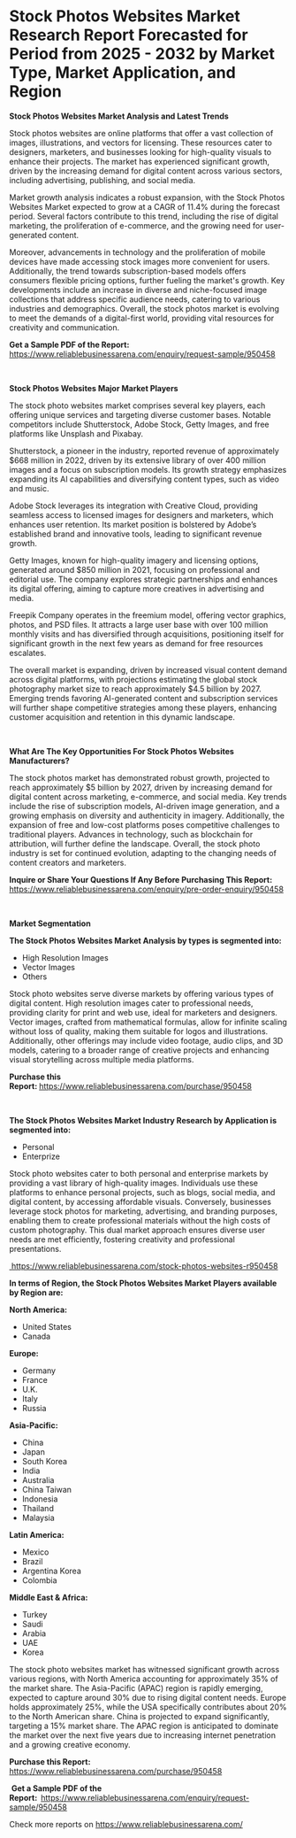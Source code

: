 <p><h1>Stock Photos Websites Market Research Report Forecasted for Period from 2025 -  2032 by Market Type, Market Application, and Region</h1></p><p><strong>Stock Photos Websites Market Analysis and Latest Trends</strong></p>
<p><p>Stock photos websites are online platforms that offer a vast collection of images, illustrations, and vectors for licensing. These resources cater to designers, marketers, and businesses looking for high-quality visuals to enhance their projects. The market has experienced significant growth, driven by the increasing demand for digital content across various sectors, including advertising, publishing, and social media.</p><p>Market growth analysis indicates a robust expansion, with the Stock Photos Websites Market expected to grow at a CAGR of 11.4% during the forecast period. Several factors contribute to this trend, including the rise of digital marketing, the proliferation of e-commerce, and the growing need for user-generated content. </p><p>Moreover, advancements in technology and the proliferation of mobile devices have made accessing stock images more convenient for users. Additionally, the trend towards subscription-based models offers consumers flexible pricing options, further fueling the market's growth. Key developments include an increase in diverse and niche-focused image collections that address specific audience needs, catering to various industries and demographics. Overall, the stock photos market is evolving to meet the demands of a digital-first world, providing vital resources for creativity and communication.</p></p>
<p><strong>Get a Sample PDF of the Report:&nbsp;</strong> <a href="https://www.reliablebusinessarena.com/enquiry/request-sample/950458?utm_campaign=2645&utm_medium=2&utm_source=Github&utm_content=ia&utm_term=06032025&utm_id=stock-photos-websites">https://www.reliablebusinessarena.com/enquiry/request-sample/950458</a></p>
<p>&nbsp;</p>
<p><strong>Stock Photos Websites Major Market Players</strong></p>
<p><p>The stock photo websites market comprises several key players, each offering unique services and targeting diverse customer bases. Notable competitors include Shutterstock, Adobe Stock, Getty Images, and free platforms like Unsplash and Pixabay. </p><p>Shutterstock, a pioneer in the industry, reported revenue of approximately $668 million in 2022, driven by its extensive library of over 400 million images and a focus on subscription models. Its growth strategy emphasizes expanding its AI capabilities and diversifying content types, such as video and music.</p><p>Adobe Stock leverages its integration with Creative Cloud, providing seamless access to licensed images for designers and marketers, which enhances user retention. Its market position is bolstered by Adobe’s established brand and innovative tools, leading to significant revenue growth.</p><p>Getty Images, known for high-quality imagery and licensing options, generated around $850 million in 2021, focusing on professional and editorial use. The company explores strategic partnerships and enhances its digital offering, aiming to capture more creatives in advertising and media.</p><p>Freepik Company operates in the freemium model, offering vector graphics, photos, and PSD files. It attracts a large user base with over 100 million monthly visits and has diversified through acquisitions, positioning itself for significant growth in the next few years as demand for free resources escalates.</p><p>The overall market is expanding, driven by increased visual content demand across digital platforms, with projections estimating the global stock photography market size to reach approximately $4.5 billion by 2027. Emerging trends favoring AI-generated content and subscription services will further shape competitive strategies among these players, enhancing customer acquisition and retention in this dynamic landscape.</p></p>
<p>&nbsp;</p>
<p><strong>What Are The Key Opportunities For Stock Photos Websites Manufacturers?</strong></p>
<p><p>The stock photos market has demonstrated robust growth, projected to reach approximately $5 billion by 2027, driven by increasing demand for digital content across marketing, e-commerce, and social media. Key trends include the rise of subscription models, AI-driven image generation, and a growing emphasis on diversity and authenticity in imagery. Additionally, the expansion of free and low-cost platforms poses competitive challenges to traditional players. Advances in technology, such as blockchain for attribution, will further define the landscape. Overall, the stock photo industry is set for continued evolution, adapting to the changing needs of content creators and marketers.</p></p>
<p><strong>Inquire or Share Your Questions If Any Before Purchasing This Report:</strong> <a href="https://www.reliablebusinessarena.com/enquiry/pre-order-enquiry/950458?utm_campaign=2645&utm_medium=2&utm_source=Github&utm_content=ia&utm_term=06032025&utm_id=stock-photos-websites">https://www.reliablebusinessarena.com/enquiry/pre-order-enquiry/950458</a></p>
<p>&nbsp;</p>
<p><strong>Market Segmentation</strong></p>
<p><strong>The Stock Photos Websites Market Analysis by types is segmented into:</strong></p>
<p><ul><li>High Resolution Images</li><li>Vector Images</li><li>Others</li></ul></p>
<p><p>Stock photo websites serve diverse markets by offering various types of digital content. High resolution images cater to professional needs, providing clarity for print and web use, ideal for marketers and designers. Vector images, crafted from mathematical formulas, allow for infinite scaling without loss of quality, making them suitable for logos and illustrations. Additionally, other offerings may include video footage, audio clips, and 3D models, catering to a broader range of creative projects and enhancing visual storytelling across multiple media platforms.</p></p>
<p><strong>Purchase this Report:&nbsp;</strong><a href="https://www.reliablebusinessarena.com/purchase/950458?utm_campaign=2645&utm_medium=2&utm_source=Github&utm_content=ia&utm_term=06032025&utm_id=stock-photos-websites">https://www.reliablebusinessarena.com/purchase/950458</a></p>
<p>&nbsp;</p>
<p><strong>The Stock Photos Websites Market Industry Research by Application is segmented into:</strong></p>
<p><ul><li>Personal</li><li>Enterprize</li></ul></p>
<p><p>Stock photo websites cater to both personal and enterprise markets by providing a vast library of high-quality images. Individuals use these platforms to enhance personal projects, such as blogs, social media, and digital content, by accessing affordable visuals. Conversely, businesses leverage stock photos for marketing, advertising, and branding purposes, enabling them to create professional materials without the high costs of custom photography. This dual market approach ensures diverse user needs are met efficiently, fostering creativity and professional presentations.</p></p>
<p><a href="https://www.reliablebusinessarena.com/stock-photos-websites-r950458?utm_campaign=2645&utm_medium=2&utm_source=Github&utm_content=ia&utm_term=06032025&utm_id=stock-photos-websites">&nbsp;https://www.reliablebusinessarena.com/stock-photos-websites-r950458</a></p>
<p><strong>In terms of Region, the Stock Photos Websites Market Players available by Region are:</strong></p>
<p>
    <p> <strong> North America: </strong>
        <ul>
            <li>United States</li>
            <li>Canada</li>
        </ul>
        </p> 
    <p> <strong> Europe: </strong>
        <ul>
            <li>Germany</li>
            <li>France</li>
            <li>U.K.</li>
            <li>Italy</li>
            <li>Russia</li>
        </ul>
        </p> 
    <p> <strong> Asia-Pacific: </strong>
        <ul>
            <li>China</li>
            <li>Japan</li>
            <li>South Korea</li>
            <li>India</li>
            <li>Australia</li>
            <li>China Taiwan</li>
            <li>Indonesia</li>
            <li>Thailand</li>
            <li>Malaysia</li>
        </ul>
        </p> 
    <p> <strong> Latin America: </strong>
        <ul>
            <li>Mexico</li>
            <li>Brazil</li>
            <li>Argentina Korea</li>
            <li>Colombia</li>
        </ul>
        </p> 
    <p> <strong> Middle East & Africa: </strong>
        <ul>
            <li>Turkey</li>
            <li>Saudi</li>
            <li>Arabia</li>
            <li>UAE</li>
            <li>Korea</li>
        </ul>
    </p>
    </p>
<p><p>The stock photo websites market has witnessed significant growth across various regions, with North America accounting for approximately 35% of the market share. The Asia-Pacific (APAC) region is rapidly emerging, expected to capture around 30% due to rising digital content needs. Europe holds approximately 25%, while the USA specifically contributes about 20% to the North American share. China is projected to expand significantly, targeting a 15% market share. The APAC region is anticipated to dominate the market over the next five years due to increasing internet penetration and a growing creative economy.</p></p>
<p><strong>Purchase this Report: </strong><a href="https://www.reliablebusinessarena.com/purchase/950458?utm_campaign=2645&utm_medium=2&utm_source=Github&utm_content=ia&utm_term=06032025&utm_id=stock-photos-websites">https://www.reliablebusinessarena.com/purchase/950458</a></p>
<p>&nbsp;<strong>Get a Sample PDF of the Report:&nbsp;&nbsp;</strong><a href="https://www.reliablebusinessarena.com/enquiry/request-sample/950458?utm_campaign=2645&utm_medium=2&utm_source=Github&utm_content=ia&utm_term=06032025&utm_id=stock-photos-websites">https://www.reliablebusinessarena.com/enquiry/request-sample/950458</a></p>
<p><strong></strong></p>
<p>Check more reports on <a href="https://www.reliablebusinessarena.com/?utm_campaign=2645&utm_medium=2&utm_source=Github&utm_content=ia&utm_term=06032025&utm_id=stock-photos-websites">https://www.reliablebusinessarena.com/</a></p>